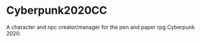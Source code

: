 # Cyberpunk2020CC

A character and npc creator/manager for the pen and paper rpg Cyberpunk 2020. 


